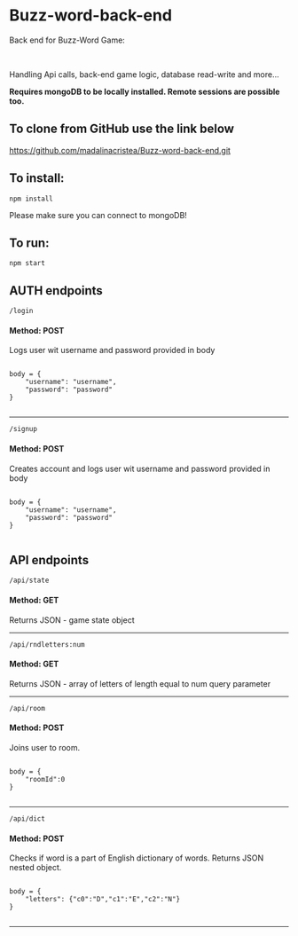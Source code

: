 <h1>Buzz-word-back-end</h1>

<p>Back end for Buzz-Word Game:</p><br><p>Handling Api calls, back-end game logic, database read-write and more... </p>
<p><strong>Requires mongoDB to be locally installed. Remote sessions are possible too. </strong></p>

<h2>To clone from GitHub use the link below</h2>
<a href="https://github.com/madalinacristea/Buzz-word-back-end.git">https://github.com/madalinacristea/Buzz-word-back-end.git</a>

<h2>To install:</h2>
<code>npm install</code>
<p>Please make sure you can connect to mongoDB!</p>

<h2>To run:</h2>
<code>npm start</code>

<h2>AUTH endpoints</h2>
<code>/login</code>
<h4>Method: POST</h4>
<p>Logs user wit username and password provided in body</p>
<code>
body = {
    "username": "username",
    "password": "password"
}
 </code>
 <hr>
 <code>/signup</code>
<h4>Method: POST</h4>
<p>Creates account and logs user wit username and password provided in body</p>
<code>
body = {
    "username": "username",
    "password": "password"
}
 </code>
 <h2>API endpoints</h2>
<code>/api/state</code>
<h4>Method: GET</h4>
<p>Returns JSON - game state object</p>
 <hr>
 <code>/api/rndletters:num</code>
<h4>Method: GET</h4>
<p>Returns JSON - array of letters of length equal to num query parameter</p>

  <hr>
 <code>/api/room</code>
<h4>Method: POST</h4>
<p>Joins user to room.</p>
<code>
body = {
    "roomId":0
}
 </code>
 <hr>
  <code>/api/dict</code>
<h4>Method: POST</h4>
<p>Checks if word is a part of English dictionary of words. Returns JSON nested object.</p>
<code>
body = {
    "letters": {"c0":"D","c1":"E","c2":"N"}
}
 </code>
 <hr>
